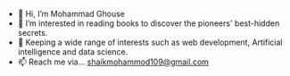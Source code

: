- 👋 Hi, I’m Mohammad Ghouse
- 👀 I’m interested in reading books to discover the pioneers' best-hidden secrets.
- 🌱 Keeping a wide range of interests such as web development, Artificial intelligence and data science. 
- 📫 Reach me via...
shaikmohammod109@gmail.com
<!---
shaikh-cyber/shaikh-cyber is a ✨ special ✨ repository because its `README.md` (this file) appears on your GitHub profile.
You can click the Preview link to take a look at your changes.
--->
